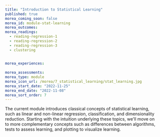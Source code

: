 ```yaml
---
title: "Introduction to Statistical Learning"
published: true
morea_coming_soon: false
morea_id: module-stat-learning
morea_outcomes:
morea_readings:
  - reading-regression-1
  - reading-regression-2
  - reading-regression-3
  - clustering
 
  
morea_experiences:
  
morea_assessments:
morea_type: module
morea_icon_url: /morea/7_statistical_learning/stat_learning.jpg
morea_start_date: "2022-11-25"
morea_end_date: "2022-11-08"
morea_sort_order: 7
---
```


The current module introduces classical concepts of statistical learning, such as linear and non-linear regression, classification, and dimensionality reduction. Starting with the intuition underlying these topics, we'll move on to more complementary concepts such as differences between algorithms, tests to assess learning, and plotting to visualize learning.